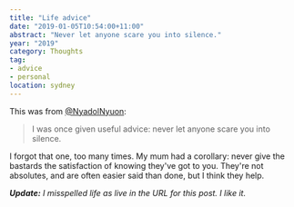 ```yaml
---
title: "Life advice"
date: "2019-01-05T10:54:00+11:00"
abstract: "Never let anyone scare you into silence."
year: "2019"
category: Thoughts
tag:
- advice
- personal
location: sydney
---
```

This was from [@NyadolNyuon]\:

> I was once given useful advice: never let anyone scare you into silence.

I forgot that one, too many times. My mum had a corollary: never give the bastards the satisfaction of knowing they've got to you. They're not absolutes, and are often easier said than done, but I think they help.

*<strong>Update:</strong> I misspelled life as live in the URL for this post. I like it.*

[@NyadolNyuon]: https://twitter.com/NyadolNyuon/status/1081149556308373504

